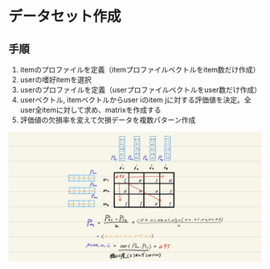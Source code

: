 # データセット作成
## 手順
1. itemのプロファイルを定義（itemプロファイルベクトルをitem数だけ作成）
2. userの嗜好itemを選択
3. userのプロファイルを定義（userプロファイルベクトルをuser数だけ作成）
4. userベクトル, itemベクトルからuser iのitem jに対する評価値を決定。全user全itemに対して求め、matrixを作成する
5. 評価値の欠損率を変えて欠損データを複数パターン作成  

![make data process](../image/make_data_process.png)
